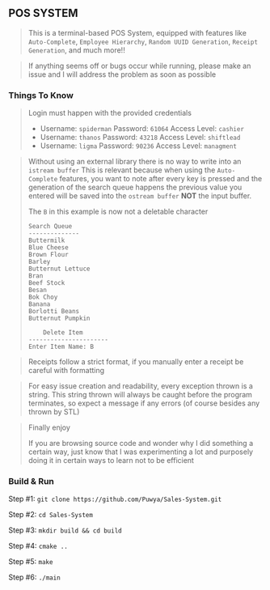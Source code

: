 ## POS SYSTEM

> This is a terminal-based POS System, equipped with features like `Auto-Complete`, `Employee Hierarchy`, `Random UUID Generation`, `Receipt Generation`, and much more!!

> If anything seems off or bugs occur while running, please make an issue and I will address the problem as soon as possible

### Things To Know

> Login must happen with the provided credentials
> - Username: `spiderman` Password: `61064` Access Level: `cashier`
> - Username: `thanos` Password: `43218` Access Level: `shiftlead`
> - Username: `ligma` Password: `90236` Access Level: `managment`

> Without using an external library there is no way to write into an `istream buffer`
> This is relevant because when using the `Auto-Complete` features, you want to note
> after every key is pressed and the generation of the search queue happens the previous
> value you entered will be saved into the `ostream buffer` **NOT** the input buffer.
>
> The `B` in this example is now not a deletable character
> ```
> Search Queue
> --------------
> Buttermilk
> Blue Cheese
> Brown Flour
> Barley
> Butternut Lettuce
> Bran
> Beef Stock
> Besan
> Bok Choy
> Banana
> Borlotti Beans
> Butternut Pumpkin
> 
>     Delete Item
> ----------------------
> Enter Item Name: B
> ```

> Receipts follow a strict format, if you manually enter a receipt be careful with formatting

> For easy issue creation and readability, every exception thrown is a string.
> This string thrown will always be caught before the program terminates, so expect a message
> if any errors (of course besides any thrown by STL)

> Finally enjoy
>
> If you are browsing source code and wonder why I did something a
> certain way, just know that I was experimenting a lot and purposely doing it
> in certain ways to learn not to be efficient


### Build & Run

Step #1: `git clone https://github.com/Puwya/Sales-System.git`

Step #2: `cd Sales-System`

Step #3: `mkdir build && cd build`

Step #4: `cmake ..`

Step #5: `make`

Step #6: `./main`